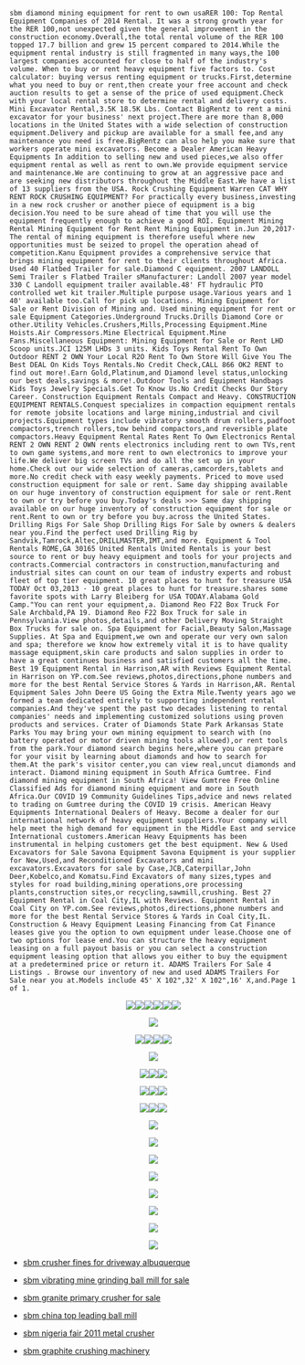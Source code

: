 
```
sbm diamond mining equipment for rent to own usaRER 100: Top Rental Equipment Companies of 2014 Rental. It was a strong growth year for the RER 100,not unexpected given the general improvement in the construction economy.Overall,the total rental volume of the RER 100 topped 17.7 billion and grew 15 percent compared to 2014.While the equipment rental industry is still fragmented in many ways,the 100 largest companies accounted for close to half of the industry's volume. When to buy or rent heavy equipment five factors to. Cost calculator: buying versus renting equipment or trucks.First,determine what you need to buy or rent,then create your free account and check auction results to get a sense of the price of used equipment.Check with your local rental store to determine rental and delivery costs. Mini Excavator Rental,3.5K 18.5K Lbs. Contact BigRentz to rent a mini excavator for your business' next project.There are more than 8,000 locations in the United States with a wide selection of construction equipment.Delivery and pickup are available for a small fee,and any maintenance you need is free.BigRentz can also help you make sure that workers operate mini excavators. Become a Dealer American Heavy Equipments In addition to selling new and used pieces,we also offer equipment rental as well as rent to own.We provide equipment service and maintenance.We are continuing to grow at an aggressive pace and are seeking new distributors throughout the Middle East.We have a list of 13 suppliers from the USA. Rock Crushing Equipment Warren CAT WHY RENT ROCK CRUSHING EQUIPMENT? For practically every business,investing in a new rock crusher or another piece of equipment is a big decision.You need to be sure ahead of time that you will use the equipment frequently enough to achieve a good ROI. Equipment Mining Rental Mining Equipment for Rent Rent Mining Equipment in.Jun 20,2017· The rental of mining equipment is therefore useful where new opportunities must be seized to propel the operation ahead of competition.Kanu Equipment provides a comprehensive service that brings mining equipment for rent to their clients throughout Africa. Used 40 Flatbed Trailer for sale.Diamond C equipment. 2007 LANDOLL Semi Trailer s Flatbed Trailer sManufacturer: Landoll 2007 year model 330 C Landoll equipment trailer available.48' FT hydraulic PTO controlled wet kit trailer.Multiple purpose usage.Various years and 1 40' available too.Call for pick up locations. Mining Equipment for Sale or Rent Division of Mining and. Used mining equipment for rent or sale Equipment Categories.Underground Trucks.Drills Diamond Core or other.Utility Vehicles.Crushers,Mills,Processing Equipment.Mine Hoists.Air Compressors.Mine Electrical Equipment.Mine Fans.Miscellaneous Equipment: Mining Equipment for Sale or Rent LHD Scoop units.JCI 125M LHDs 3 units. Kids Toys Rental Rent To Own Outdoor RENT 2 OWN Your Local R2O Rent To Own Store Will Give You The Best DEAL On Kids Toys Rentals.No Credit Check,CALL 866 OK2 RENT to find out more!.Earn Gold,Platinum,and Diamond level status,unlocking our best deals,savings & more!.Outdoor Tools and Equipment Handbags Kids Toys Jewelry Specials.Get To Know Us.No Credit Checks Our Story Career. Construction Equipment Rentals Compact and Heavy. CONSTRUCTION EQUIPMENT RENTALS.Conquest specializes in compaction equipment rentals for remote jobsite locations and large mining,industrial and civil projects.Equipment types include vibratory smooth drum rollers,padfoot compactors,trench rollers,tow behind compactors,and reversible plate compactors.Heavy Equipment Rental Rates Rent To Own Electronics Rental RENT 2 OWN RENT 2 OWN rents electronics including rent to own TVs,rent to own game systems,and more rent to own electronics to improve your life.We deliver big screen TVs and do all the set up in your home.Check out our wide selection of cameras,camcorders,tablets and more.No credit check with easy weekly payments. Priced to move used construction equipment for sale or rent. Same day shipping available on our huge inventory of construction equipment for sale or rent.Rent to own or try before you buy.Today's deals >>> Same day shipping available on our huge inventory of construction equipment for sale or rent.Rent to own or try before you buy.across the United States. Drilling Rigs For Sale Shop Drilling Rigs For Sale by owners & dealers near you.Find the perfect used Drilling Rig by Sandvik,Tamrock,Altec,DRILLMASTER,IMT,and more. Equipment & Tool Rentals ROME,GA 30165 United Rentals United Rentals is your best source to rent or buy heavy equipment and tools for your projects and contracts.Commercial contractors in construction,manufacturing and industrial sites can count on our team of industry experts and robust fleet of top tier equipment. 10 great places to hunt for treasure USA TODAY Oct 03,2013 · 10 great places to hunt for treasure.shares some favorite spots with Larry Bleiberg for USA TODAY.Alabama Gold Camp."You can rent your equipment,a. Diamond Reo F22 Box Truck For Sale Archbald,PA 19. Diamond Reo F22 Box Truck for sale in Pennsylvania.View photos,details,and other Delivery Moving Straight Box Trucks for sale on. Spa Equipment for Facial,Beauty Salon,Massage Supplies. At Spa and Equipment,we own and operate our very own salon and spa; therefore we know how extremely vital it is to have quality massage equipment,skin care products and salon supplies in order to have a great continues business and satisfied customers all the time. Best 19 Equipment Rental in Harrison,AR with Reviews Equipment Rental in Harrison on YP.com.See reviews,photos,directions,phone numbers and more for the best Rental Service Stores & Yards in Harrison,AR. Rental Equipment Sales John Deere US Going the Extra Mile.Twenty years ago we formed a team dedicated entirely to supporting independent rental companies.And they've spent the past two decades listening to rental companies' needs and implementing customized solutions using proven products and services. Crater of Diamonds State Park Arkansas State Parks You may bring your own mining equipment to search with (no battery operated or motor driven mining tools allowed),or rent tools from the park.Your diamond search begins here,where you can prepare for your visit by learning about diamonds and how to search for them.At the park's visitor center,you can view real,uncut diamonds and interact. Diamond mining equipment in South Africa Gumtree. Find diamond mining equipment in South Africa! View Gumtree Free Online Classified Ads for diamond mining equipment and more in South Africa.Our COVID 19 Community Guidelines Tips,advice and news related to trading on Gumtree during the COVID 19 crisis. American Heavy Equipments International Dealers of Heavy. Become a dealer for our international network of heavy equipment suppliers.Your company will help meet the high demand for equipment in the Middle East and service International customers.American Heavy Equipments has been instrumental in helping customers get the best equipment. New & Used Excavators for Sale Savona Equipment Savona Equipment is your supplier for New,Used,and Reconditioned Excavators and mini excavators.Excavators for sale by Case,JCB,Caterpillar,John Deer,Kobelco,and Komatsu.Find Excavators of many sizes,types and styles for road building,mining operations,ore processing plants,construction sites,or recycling,sawmill,crushing. Best 27 Equipment Rental in Coal City,IL with Reviews. Equipment Rental in Coal City on YP.com.See reviews,photos,directions,phone numbers and more for the best Rental Service Stores & Yards in Coal City,IL. Construction & Heavy Equipment Leasing Financing from Cat Finance leases give you the option to own equipment under lease.Choose one of two options for lease end.You can structure the heavy equipment leasing on a full payout basis or you can select a construction equipment leasing option that allows you either to buy the equipment at a predetermined price or return it. ADAMS Trailers For Sale 4 Listings . Browse our inventory of new and used ADAMS Trailers For Sale near you at.Models include 45' X 102",32' X 102",16' X,and.Page 1 of 1. 
```

<div align="center">
  
<a rel="nofollow" href="https://m.shibang-china.com?f=github&k=sbm+diamond+mining+equipment+for+rent+to+own+usa"><img src="https://static.shibang-china.com/en/l.png"></a><img src="https://static.shibang-china.com/en/hw.png"><a rel="nofollow" href="https://m.shibang-china.com/product/?f=github&k=sbm+diamond+mining+equipment+for+rent+to+own+usa"><img src="https://static.shibang-china.com/en/p.png"></a><a rel="nofollow" href="https://m.shibang-china.com/cases/?f=github&k=sbm+diamond+mining+equipment+for+rent+to+own+usa"><img src="https://static.shibang-china.com/en/c.png"></a><a rel="nofollow" href="https://m.shibang-china.com/news/?f=github&k=sbm+diamond+mining+equipment+for+rent+to+own+usa"><img src="https://static.shibang-china.com/en/n.png"></a><a rel="nofollow" href="https://m.shibang-china.com?f=github&k=sbm+diamond+mining+equipment+for+rent+to+own+usa"><img src="https://static.shibang-china.com/en/m.png"></a>

<a rel="nofollow" href="https://m.shibang-china.com/product/?f=github&k=sbm+diamond+mining+equipment+for+rent+to+own+usa"><img src="https://static.shibang-china.com/en/b.jpg"></a>
  
<a rel="nofollow" href="https://m.shibang-china.com/solution-aggregate.html?f=github&k=sbm+diamond+mining+equipment+for+rent+to+own+usa"><img src="https://static.shibang-china.com/en/a.jpg"></a><a rel="nofollow" href="https://m.shibang-china.com/solution-mine.html?f=github&k=sbm+diamond+mining+equipment+for+rent+to+own+usa"><img src="https://static.shibang-china.com/en/m.jpg"></a><a rel="nofollow" href="https://m.shibang-china.com/solution-mill.html?f=github&k=sbm+diamond+mining+equipment+for+rent+to+own+usa"><img src="https://static.shibang-china.com/en/g.jpg"></a><a rel="nofollow" href="https://m.shibang-china.com/solution-epc.html?f=github&k=sbm+diamond+mining+equipment+for+rent+to+own+usa"><img src="https://static.shibang-china.com/en/e.jpg"></a>

<a rel="nofollow" href="https://m.shibang-china.com/product/?f=github&k=sbm+diamond+mining+equipment+for+rent+to+own+usa"><img src="https://static.shibang-china.com/en/a-p.png"></a>

<a rel="nofollow" href="https://m.shibang-china.com/product/crusher/c6x.html?f=github&k=sbm+diamond+mining+equipment+for+rent+to+own+usa"><img src="https://static.shibang-china.com/en/j.jpg"></a><a rel="nofollow" href="https://m.shibang-china.com/product/crusher/ci5x.html?f=github&k=sbm+diamond+mining+equipment+for+rent+to+own+usa"><img src="https://static.shibang-china.com/en/i.jpg"></a><a rel="nofollow" href="https://m.shibang-china.com/product/crusher/hst.html?f=github&k=sbm+diamond+mining+equipment+for+rent+to+own+usa"><img src="https://static.shibang-china.com/en/c.jpg"></a>

<a rel="nofollow" href="https://m.shibang-china.com/product/mill/mtw.html?f=github&k=sbm+diamond+mining+equipment+for+rent+to+own+usa"><img src="https://static.shibang-china.com/en/mtw.jpg"></a><a rel="nofollow" href="https://m.shibang-china.com/product/mill/scm.html?f=github&k=sbm+diamond+mining+equipment+for+rent+to+own+usa"><img src="https://static.shibang-china.com/en/scm.jpg"></a><a rel="nofollow" href="https://m.shibang-china.com/product/mill/lm.html?f=github&k=sbm+diamond+mining+equipment+for+rent+to+own+usa"><img src="https://static.shibang-china.com/en/lm.jpg"></a>

<a rel="nofollow" href="https://m.shibang-china.com/product/sand/vsi6x.html?f=github&k=sbm+diamond+mining+equipment+for+rent+to+own+usa"><img src="https://static.shibang-china.com/en/6x.jpg"></a><a rel="nofollow" href="https://m.shibang-china.com/product/sand/vu.html?f=github&k=sbm+diamond+mining+equipment+for+rent+to+own+usa"><img src="https://static.shibang-china.com/en/vu.jpg"></a><a rel="nofollow" href="https://m.shibang-china.com/product/mobile/klun.html?f=github&k=sbm+diamond+mining+equipment+for+rent+to+own+usa"><img src="https://static.shibang-china.com/en/k.jpg"></a>

<a rel="nofollow" href="https://m.shibang-china.com/cases/?f=github&k=sbm+diamond+mining+equipment+for+rent+to+own+usa"><img src="https://static.shibang-china.com/en/case.png"></a>

<a rel="nofollow" href="https://m.shibang-china.com/cases/aggregate/202.html?f=github&k=sbm+diamond+mining+equipment+for+rent+to+own+usa"><img src="https://static.shibang-china.com/en/c-1.jpg"></a>

<a rel="nofollow" href="https://m.shibang-china.com/cases/aggregate/203.html?f=github&k=sbm+diamond+mining+equipment+for+rent+to+own+usa"><img src="https://static.shibang-china.com/en/c-2.jpg"></a>

<a rel="nofollow" href="https://m.shibang-china.com/cases/mill/123.html?f=github&k=sbm+diamond+mining+equipment+for+rent+to+own+usa"><img src="https://static.shibang-china.com/en/c-3.jpg"></a>

<a rel="nofollow" href="https://m.shibang-china.com/contact_us.html?f=github&k=sbm+diamond+mining+equipment+for+rent+to+own+usa"><img src="https://static.shibang-china.com/en/contact.png"></a>

<a rel="nofollow" href="https://swt.shibang-china.com/?f=github&k=sbm+diamond+mining+equipment+for+rent+to+own+usa"><img src="https://static.shibang-china.com/en/chat.png"></a>

<a rel="nofollow" href="https://whatsapp.shibangsoft.com/WhatsApp.php?f=github&k=sbm+diamond+mining+equipment+for+rent+to+own+usa"><img src="https://static.shibang-china.com/en/whatsapp.png"></a>

<a rel="nofollow" href="https://m.shibang-china.com/?f=github&k=sbm+diamond+mining+equipment+for+rent+to+own+usa"><img src="https://static.shibang-china.com/en/website.png"></a>

</div>


* [sbm crusher fines for driveway albuquerque](sbm%20crusher%20fines%20for%20driveway%20albuquerque.md)

* [sbm vibrating mine grinding ball mill for sale](sbm%20vibrating%20mine%20grinding%20ball%20mill%20for%20sale.md)

* [sbm granite primary crusher for sale](sbm%20granite%20primary%20crusher%20for%20sale.md)

* [sbm china top leading ball mill](sbm%20china%20top%20leading%20ball%20mill.md)

* [sbm nigeria fair 2011 metal crusher](sbm%20nigeria%20fair%202011%20metal%20crusher.md)

* [sbm graphite crushing machinery](sbm%20graphite%20crushing%20machinery.md)